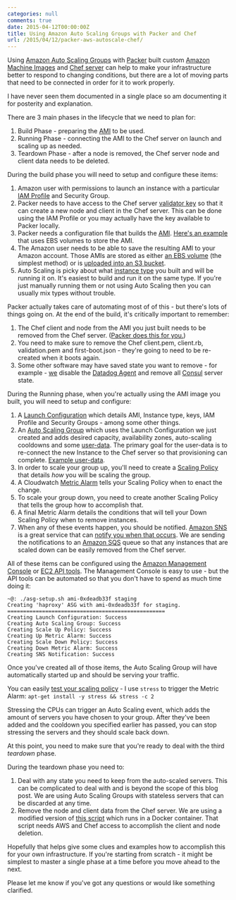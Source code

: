 ```yaml
---
categories: null
comments: true
date: 2015-04-12T00:00:00Z
title: Using Amazon Auto Scaling Groups with Packer and Chef
url: /2015/04/12/packer-aws-autoscale-chef/
---
```


Using [Amazon Auto Scaling Groups](http://aws.amazon.com/autoscaling/) with [Packer](https://www.packer.io/) built custom [Amazon Machine Images](http://docs.aws.amazon.com/AWSEC2/latest/UserGuide/AMIs.html) and [Chef server](http://docs.chef.io/chef_server.html) can help to make your infrastructure better to respond to changing conditions, but there are a lot of moving parts that need to be connected in order for it to work properly.

I have never seen them documented in a single place so am documenting it for posterity and explanation.

There are 3 main phases in the lifecycle that we need to plan for:

1. Build Phase - preparing the [AMI](http://docs.aws.amazon.com/AWSEC2/latest/UserGuide/AMIs.html) to be used.
2. Running Phase - connecting the AMI to the Chef server on launch and scaling up as needed.
3. Teardown Phase - after a node is removed, the Chef server node and client data needs to be deleted.

During the build phase you will need to setup and configure these items:

1. Amazon user with permissions to launch an instance with a particular [IAM Profile](http://docs.aws.amazon.com/IAM/latest/UserGuide/roles-usingrole-instanceprofile.html) and Security Group.
2. Packer needs to have access to the Chef server [validator key](https://docs.chef.io/chef_private_keys.html#chef-validator) so that it can create a new node and client in the Chef server. This can be done using the IAM Profile or you may actually have the key available to Packer locally.
3. Packer needs a configuration file that builds the [AMI](https://www.packer.io/docs/builders/amazon-instance.html). [Here's an example](https://github.com/octohost/octohost-cookbook/blob/6a5d589996ed374d3385720d370f0e175ffc52e8/template.json#L11-L18) that uses EBS volumes to store the AMI.
4. The Amazon user needs to be able to save the resulting AMI to your Amazon account. Those AMIs are stored as either [an EBS volume](https://www.packer.io/docs/builders/amazon-ebs.html) (the simplest method) or is [uploaded into an S3 bucket](https://www.packer.io/docs/builders/amazon-instance.html).
5. Auto Scaling is picky about what [instance type](http://aws.amazon.com/ec2/instance-types/) you built and will be running it on. It's easiest to build and run it on the same type. If you're just manually running them or not using Auto Scaling then you can usually mix types without trouble.

Packer actually takes care of automating most of of this - but there's lots of things going on. At the end of the build, it's critically important to remember:

1. The Chef client and node from the AMI you just built needs to be removed from the Chef server. ([Packer does this for you.](https://www.packer.io/docs/provisioners/chef-client.html#skip_clean_client))
2. You need to make sure to remove the Chef client.pem, client.rb, validation.pem and first-boot.json - they're going to need to be re-created when it boots again.
3. Some other software may have saved state you want to remove - for example - [we](https://www.datadoghq.com/) disable the [Datadog Agent](http://docs.datadoghq.com/guides/basic_agent_usage/) and remove all [Consul](https://www.consul.io/) server state.

During the Running phase, when you're actually using the AMI image you built, you will need to setup and configure:

1. A [Launch Configuration](http://docs.aws.amazon.com/AutoScaling/latest/DeveloperGuide/WorkingWithLaunchConfig.html) which details AMI, Instance type, keys, IAM Profile and Security Groups - among some other things.
2. An [Auto Scaling Group](http://docs.aws.amazon.com/AutoScaling/latest/DeveloperGuide/creating-your-auto-scaling-groups.html) which uses the Launch Configuration we just created and adds desired capacity, availability zones, auto-scaling cooldowns and some [user-data](http://docs.aws.amazon.com/AWSEC2/latest/UserGuide/user-data.html). The primary goal for the user-data is to re-connect the new Instance to the Chef server so that provisioning can complete. [Example user-data](https://gist.github.com/darron/2cca61c563820186ea48).
3. In order to scale your group up, you'll need to create a [Scaling Policy](http://docs.aws.amazon.com/AutoScaling/latest/DeveloperGuide/as-scale-based-on-demand.html#as-scaling-policies) that details *how* you will be scaling the group.
4. A Cloudwatch [Metric Alarm](http://docs.aws.amazon.com/AutoScaling/latest/DeveloperGuide/policy_creating.html) tells your Scaling Policy when to enact the change.
5. To scale your group down, you need to create another Scaling Policy that tells the group how to accomplish that.
6. A final Metric Alarm details the conditions that will tell your Down Scaling Policy when to remove instances.
7. When any of these events happen, you should be notified. [Amazon SNS](http://aws.amazon.com/sns/) is a great service that can [notify you when that occurs](http://docs.aws.amazon.com/AutoScaling/latest/DeveloperGuide/ASGettingNotifications.html). We are sending the notifications to an [Amazon SQS](http://aws.amazon.com/sqs/) queue so that any instances that are scaled down can be easily removed from the Chef server.

All of these items can be configured using the [Amazon Management Console](http://aws.amazon.com/console/) or [EC2 API tools](http://docs.aws.amazon.com/AWSEC2/latest/CommandLineReference/Welcome.html). The Management Console is easy to use - but the API tools can be automated so that you don't have to spend as much time doing it:

```
~@: ./asg-setup.sh ami-0xdeadb33f staging
Creating 'haproxy' ASG with ami-0xdeadb33f for staging.
==================================================
Creating Launch Configuration: Success
Creating Auto Scaling Group: Success
Creating Scale Up Policy: Success
Creating Up Metric Alarm: Success
Creating Scale Down Policy: Success
Creating Down Metric Alarm: Success
Creating SNS Notification: Success
```

Once you've created all of those items, the Auto Scaling Group will have automatically started up and should be serving your traffic.

You can easily [test your scaling policy](http://docs.aws.amazon.com/AutoScaling/latest/DeveloperGuide/policy_creating.html#policy-creating-scalingpolicies-console) - I use `stress` to trigger the Metric Alarm: `apt-get install -y stress && stress -c 2`

Stressing the CPUs can trigger an Auto Scaling event, which adds the amount of servers you have chosen to your group. After they've been added and the cooldown you specified earlier has passed, you can stop stressing the servers and they should scale back down.

At this point, you need to make sure that you're ready to deal with the third *teardown* phase.

During the teardown phase you need to:

1. Deal with any state you need to keep from the auto-scaled servers. This can be complicated to deal with and is beyond the scope of this blog post. We are using Auto Scaling Groups with stateless servers that can be discarded at any time.
2. Remove the node and client data from the Chef server. We are using a modified version of [this script](http://blog.mattrevell.net/2014/02/19/automatically-remove-dead-autoscale-nodes-from-chef-server/) which runs in a Docker container. That script needs AWS and Chef access to accomplish the client and node deletion.

Hopefully that helps give some clues and examples how to accomplish this for your own infrastructure. If you're starting from scratch - it might be simplest to master a single phase at a time before you move ahead to the next.

Please let me know if you've got any questions or would like something clarified.
